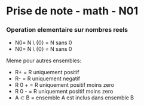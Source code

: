 
# Prise de note - math - N01

### Operation elementaire sur nombres reels

- N0= N \ {0} = N sans 0 
- N0= N \ {0} = N sans 0

Meme pour autres ensembles:
- R+ = R uniquement positif 
- R- = R uniquement negatif 
- R 0 + = R uniquement positif moins zero 
- R 0 - = R uniquement positif moins zero 
- A ⊂ B = ensemble A est inclus dans ensemble B 